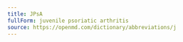 ```yaml
---
title: JPsA
fullForm: juvenile psoriatic arthritis
source: https://openmd.com/dictionary/abbreviations/j
---
```

